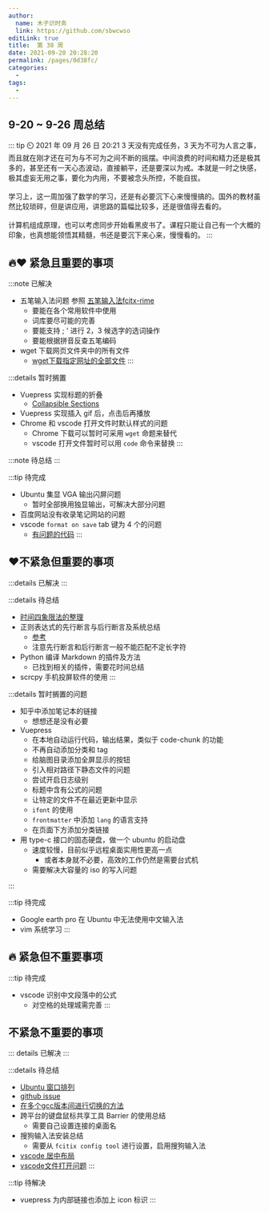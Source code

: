 ```yaml
---
author: 
  name: 木子识时务
  link: https://github.com/sbwcwso
editLink: true
title:  第 38 周
date: 2021-09-20 20:28:20
permalink: /pages/0d38fc/
categories: 
  - 
tags: 
  - 
---
```


## 9-20 ~ 9-26 周总结

::: tip ⏲️ 2021 年 09 月 26 日 20:21
3 天没有完成任务，3 天为不可为人言之事，而且就在刚才还在可为与不可为之间不断的摇摆。中间浪费的时间和精力还是极其多的，甚至还有一天心态波动，直接躺平，还是要深以为戒。本就是一时之快感，极其虚妄无用之事，要化为内用，不要被念头所控，不能自拔。
<br><br>
学习上，这一周加强了数学的学习，还是有必要沉下心来慢慢搞的。国外的教材虽然比较琐碎，但是讲应用，讲思路的篇幅比较多，还是很值得去看的。
<br><br>
计算机组成原理，也可以考虑同步开始看黑皮书了。课程只能让自己有一个大概的印象，也真想能领悟其精髓，书还是要沉下来心来，慢慢看的。
:::


## 🔥❤️ 紧急且重要的事项

:::note 已解决
* 五笔输入法问题   参照 [五笔输入法fcitx-rime](/pages/eedd98/)
  * 要能在各个常用软件中使用
  * 词库要尽可能的完善
  * 要能支持 ; ' 进行 2，3 候选字的选词操作
  * 要能根据拼音反查五笔编码
* wget 下载网页文件夹中的所有文件
  * [wget下载指定网址的全部文件](/pages/9a19a4/)
:::

<!-- #region -->

:::details 暂时搁置
* Vuepress 实现标题的折叠
  * [Collapsible Sections](https://inclusive-components.design/collapsible-sections/)
* Vuepress 实现插入 gif 后，点击后再播放
* Chrome 和 vscode 打开文件时默认样式的问题
  * Chrome 下载可以暂时可采用 `wget` 命题来替代
  * vscode 打开文件暂时可以用 `code` 命令来替换
:::
<!-- #endregion -->

:::note 待总结
:::

:::tip 待完成
* Ubuntu 集显 VGA 输出闪屏问题
  * 暂时全部换用独显输出，可解决大部分问题
* 百度网站没有收录笔记网站的问题
* vscode `format on save` tab 键为 4 个的问题
  * [有问题的代码](/pages/606dd4/#p1)
:::

## ❤️不紧急但重要的事项

:::details 已解决
:::

<!-- #region -->
:::details 待总结
* [时间四象限法的整理](https://zh.wikipedia.org/zh-cn/%E6%97%B6%E9%97%B4%E7%AE%A1%E7%90%86)
* 正则表达式的先行断言与后行断言及系统总结
  * [参考](https://www.runoob.com/w3cnote/reg-lookahead-lookbehind.html)
  * 注意先行断言和后行断言一般不能匹配不定长字符
* Python 编译 Markdown 的插件及方法
  * 已找到相关的插件，需要花时间总结
* scrcpy 手机投屏软件的使用
:::


:::details 暂时搁置的问题
* 知乎中添加笔记本的链接
  * 想想还是没有必要
* Vuepress
  * 在本地自动运行代码，输出结果，类似于 code-chunk 的功能
  * 不再自动添加分类和 tag
  * 给脑图目录添加全屏显示的按钮
  * 引入相对路径下静态文件的问题
  * 尝试开启日志级别
  * 标题中含有公式的问题
  * 让特定的文件不在最近更新中显示
  * `ifont` 的使用
  * `frontmatter` 中添加 `lang` 的语言支持
  * 在页面下方添加分类链接
* 用 type-c 接口的固态硬盘，做一个 ubuntu 的启动盘
  * 速度较慢，目前似乎远程桌面实用性更高一点
    * 或者本身就不必要，高效的工作仍然是需要台式机
  * 需要解决大容量的 iso 的写入问题

:::
<!-- #endregion -->


:::tip 待完成
* Google earth pro 在 Ubuntu 中无法使用中文输入法
* vim 系统学习
:::

## 🔥 紧急但不重要事项

:::tip 待完成
* vscode 识别中文段落中的公式
  * 对空格的处理城需完善
:::

## 不紧急不重要的事项

::: details 已解决
:::

<!-- #region -->
:::details 待总结
* [Ubuntu 窗口排列](https://extensions.gnome.org/extension/1723/wintile-windows-10-window-tiling-for-gnome/)
* [github issue](https://github.com/marlonrichert/zsh-autocomplete/discussions/240)
* [在多个gcc版本间进行切换的方法](https://linuxconfig.org/how-to-switch-between-multiple-gcc-and-g-compiler-versions-on-ubuntu-20-04-lts-focal-fossa)
* 跨平台的键盘鼠标共享工具 Barrier 的使用总结
  * 需要自己设置连接的桌面名  
* 搜狗输入法安装总结
  * 需要从 `fcitix config tool` 进行设置，启用搜狗输入法
* [vscode 居中布局](https://jingyan.baidu.com/article/9158e0006e04d8e3541228f3.html)
* [vscode文件打开问题](https://blog.csdn.net/qq_22551385/article/details/82287502)
:::
<!-- #endregion -->

:::tip 待解决
* vuepress 为内部链接也添加上 icon 标识
:::
